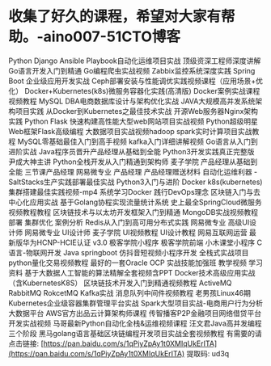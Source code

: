 # 收集了好久的课程，希望对大家有帮助。-aino007-51CTO博客
Python Django Ansible Playbook自动化运维项目实战
顶级资深工程师深度讲解Go语言开发入门到精通 Go编程爬虫实战视频
Zabbix监控系统深度实践
Spring Boot 企业级应用开发实战
Ceph部署安装与性能调优实践视频课程（应用场景+优化）
Docker+Kubernetes(k8s)微服务容器化实践(高清版)
Docker案例实战课程视频教程
MySQL DBA电商数据库设计与架构优化实战
JAVA大规模高并发系统架构项目实践
从Docker到Kubernetes之最佳技术实战
开源Web服务器Nginx架构实践
Python Flask 快速构建高性能大型web网站项目实战视频
Python超级明星Web框架Flask高级编程
大数据项目实战视频hadoop spark实时计算项目实战教程
MySQL零基础最佳入门到高手视频
kafka入门详细讲解视频
Go语言从入门到进阶实战
Java程序员晋升产品经理从基础到全能
Python3开发实践真正完整版 尹成大神主讲
Python全栈开发从入门精通到架构师
麦子学院 产品经理从基础到全能
三节课产品经理
网易微专业 产品经理
产品经理赠送材料
自动化运维利器 - SaltStacks生产实践部署最佳实战
Python3入门与进阶
Docker k8s(kubernetes)集群搭建最佳实践视频-mp4
系统学习Docker 践行DevOps理念
区块链入门与去中心化应用实战
基于Golang协程实现流量统计系统
史上最全SpringCloud微服务视频教程教程
区块链技术与以太坊开发框架入门到精通
MongoDB实战视频教程 部署 集群优化 案例分析
Redis从入门到高可用分布式实践
网易微专业 高级UI设计师
网易微专业 UI设计师
麦子学院 UI视频教程
UI设计教程
网易互联网运营
最新版华为HCNP-HCIE认证 v3.0 
极客学院小程序
极客学院前端
小木课堂小程序
C语言-物联网开发
Java springboot 仿抖音短视频小程序开发 全栈式实战项目
python量化交易视频教程
最好的一套Oracle OCP 实战技能加强班 教学视频 学习资料
基于大数据人工智能的算法精解全套视频含PPT
Docker技术高级应用实战（含KubernetesK8S）
区块链技术开发入门到精通视频教程
ActiveMQ RabbitMQ RokcetMQ Kafka实战 消息队列中间件视频教程
老男孩Linux46期
Kubernetes企业级容器集群管理平台实战
Spark大型项目实战-电商用户行为分析大数据平台
AWS官方出品云计算架构师课程
传智播客P2P金融项目网络借贷平台开发实战视频
马哥最新Python自动化全栈&运维视频课程
汪文君Java高并发编程三个阶段
黑马golang语言基础区块链编程开发项目实战全套视频教程
有需要的请点击链接: [https://pan.baidu.com/s/1qPiyZpAy1t0XMIqUkErITA](https://pan.baidu.com/s/1qPiyZpAy1t0XMIqUkErITA) 提取码: ud3q 
